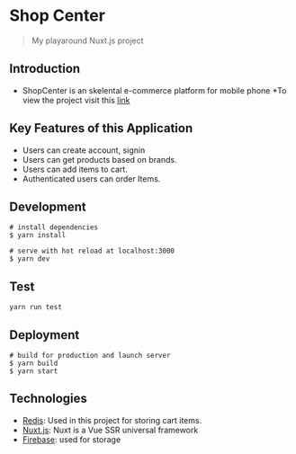 # Shop Center

> My playaround Nuxt.js project


## Introduction
* ShopCenter is an skelental e-commerce platform for mobile phone
*To view the project visit this [link](https://shopcenter.herokuapp.com/)


## Key Features of this Application
* Users can create account, signin
* Users can get products based on brands.
* Users can add items to cart.
* Authenticated users can order Items.

## Development
```
# install dependencies
$ yarn install

# serve with hot reload at localhost:3000
$ yarn dev

```

## Test
```
yarn run test
```

## Deployment
```
# build for production and launch server
$ yarn build
$ yarn start
```

## Technologies
* [Redis](https://redis.io/): Used in this project for storing cart items.
* [Nuxt.js](https://nuxtjs.org): Nuxt is a Vue SSR universal framework
* [Firebase](https://firebase.google.com/?gclid=EAIaIQobChMIg7bKnqDv6QIVzO5RCh1MewR1EAAYASAAEgJV3_D_BwE): used for storage
